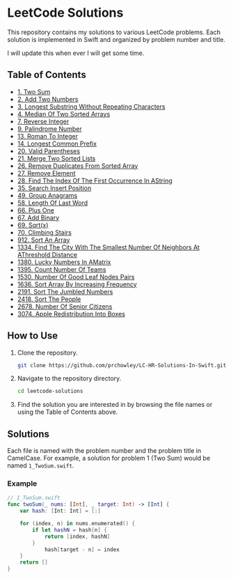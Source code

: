 # LeetCode Solutions

This repository contains my solutions to various LeetCode problems. Each solution is implemented in Swift and organized by problem number and title.

I will update this when ever I will get some time.

## Table of Contents

<!-- TOC start -->
- [1. Two Sum](./Leetcode/1_TwoSum.swift)
- [2. Add Two Numbers](./Leetcode/2_AddTwoNumbers.swift)
- [3. Longest Substring Without Repeating Characters](./Leetcode/3_LongestSubstringWithoutRepeatingCharacters.swift)
- [4. Median Of Two Sorted Arrays](./Leetcode/4_MedianOfTwoSortedArrays.swift)
- [7. Reverse Integer](./Leetcode/7_ReverseInteger.swift)
- [9. Palindrome Number](./Leetcode/9_PalindromeNumber.swift)
- [13. Roman To Integer](./Leetcode/13_RomanToInteger.swift)
- [14. Longest Common Prefix](./Leetcode/14_LongestCommonPrefix.swift)
- [20. Valid Parentheses](./Leetcode/20_ValidParentheses.swift)
- [21. Merge Two Sorted Lists](./Leetcode/21_MergeTwoSortedLists.swift)
- [26. Remove Duplicates From Sorted Array](./Leetcode/26_RemoveDuplicatesFromSortedArray.swift)
- [27. Remove Element](./Leetcode/27_RemoveElement.swift)
- [28. Find The Index Of The First Occurrence In AString](./Leetcode/28_FindTheIndexOfTheFirstOccurrenceInAString.swift)
- [35. Search Insert Position](./Leetcode/35_SearchInsertPosition.swift)
- [49. Group Anagrams](./Leetcode/49_GroupAnagrams.swift)
- [58. Length Of Last Word](./Leetcode/58_LengthOfLastWord.swift)
- [66. Plus One](./Leetcode/66_PlusOne.swift)
- [67. Add Binary](./Leetcode/67_AddBinary.swift)
- [69. Sqrt(x)](./Leetcode/69_Sqrt(x).swift)
- [70. Climbing Stairs](./Leetcode/70_ClimbingStairs.swift)
- [912. Sort An Array](./Leetcode/912_SortAnArray.swift)
- [1334. Find The City With The Smallest Number Of Neighbors At AThreshold Distance](./Leetcode/1334_FindTheCityWithTheSmallestNumberOfNeighborsAtAThresholdDistance.swift)
- [1380. Lucky Numbers In AMatrix](./Leetcode/1380_LuckyNumbersInAMatrix.swift)
- [1395. Count Number Of Teams](./Leetcode/1395_CountNumberOfTeams.swift)
- [1530. Number Of Good Leaf Nodes Pairs](./Leetcode/1530_NumberOfGoodLeafNodesPairs.swift)
- [1636. Sort Array By Increasing Frequency](./Leetcode/1636_SortArrayByIncreasingFrequency.swift)
- [2191. Sort The Jumbled Numbers](./Leetcode/2191_SortTheJumbledNumbers.swift)
- [2418. Sort The People](./Leetcode/2418_SortThePeople.swift)
- [2678. Number Of Senior Citizens](./Leetcode/2678_NumberOfSeniorCitizens.swift)
- [3074. Apple Redistribution Into Boxes](./Leetcode/3074_AppleRedistributionIntoBoxes.swift)
<!-- TOC end -->

## How to Use

1. Clone the repository.
    ```sh
    git clone https://github.com/prchowley/LC-HR-Solutions-In-Swift.git
    ```
2. Navigate to the repository directory.
    ```sh
    cd leetcode-solutions
    ```
3. Find the solution you are interested in by browsing the file names or using the Table of Contents above.

## Solutions

Each file is named with the problem number and the problem title in CamelCase. For example, a solution for problem 1 (Two Sum) would be named `1_TwoSum.swift`.

### Example

```swift
// 1_TwoSum.swift
func twoSum(_ nums: [Int], _ target: Int) -> [Int] {
    var hash: [Int: Int] = [:]

    for (index, n) in nums.enumerated() {
        if let hashN = hash[n] {
            return [index, hashN]
        }
            hash[target - n] = index
    }
    return []
}

